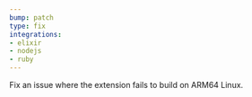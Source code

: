 ```yaml
---
bump: patch
type: fix
integrations:
- elixir
- nodejs
- ruby
---
```


Fix an issue where the extension fails to build on ARM64 Linux.

